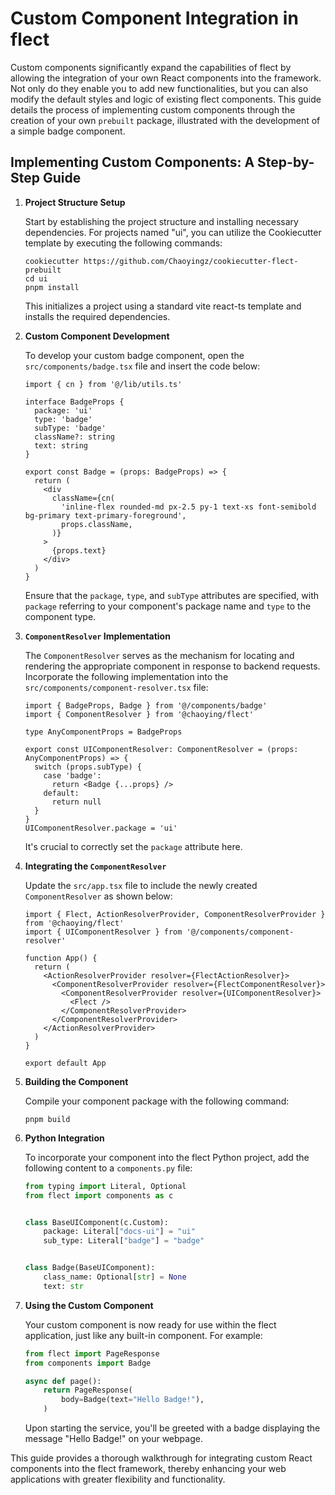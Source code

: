 # Custom Component Integration in flect

Custom components significantly expand the capabilities of flect by allowing the integration of your own React components into the framework. Not only do they enable you to add new functionalities, but you can also modify the default styles and logic of existing flect components. This guide details the process of implementing custom components through the creation of your own `prebuilt` package, illustrated with the development of a simple badge component.

## Implementing Custom Components: A Step-by-Step Guide

1. **Project Structure Setup**

   Start by establishing the project structure and installing necessary dependencies. For projects named "ui", you can utilize the Cookiecutter template by executing the following commands:

   ```console
   cookiecutter https://github.com/Chaoyingz/cookiecutter-flect-prebuilt
   cd ui
   pnpm install
   ```

   This initializes a project using a standard vite react-ts template and installs the required dependencies.

2. **Custom Component Development**

   To develop your custom badge component, open the `src/components/badge.tsx` file and insert the code below:

   ```tsx
   import { cn } from '@/lib/utils.ts'

   interface BadgeProps {
     package: 'ui'
     type: 'badge'
     subType: 'badge'
     className?: string
     text: string
   }

   export const Badge = (props: BadgeProps) => {
     return (
       <div
         className={cn(
           'inline-flex rounded-md px-2.5 py-1 text-xs font-semibold bg-primary text-primary-foreground',
           props.className,
         )}
       >
         {props.text}
       </div>
     )
   }
   ```

   Ensure that the `package`, `type`, and `subType` attributes are specified, with `package` referring to your component's package name and `type` to the component type.

3. **`ComponentResolver` Implementation**

   The `ComponentResolver` serves as the mechanism for locating and rendering the appropriate component in response to backend requests. Incorporate the following implementation into the `src/components/component-resolver.tsx` file:

   ```tsx
   import { BadgeProps, Badge } from '@/components/badge'
   import { ComponentResolver } from '@chaoying/flect'

   type AnyComponentProps = BadgeProps

   export const UIComponentResolver: ComponentResolver = (props: AnyComponentProps) => {
     switch (props.subType) {
       case 'badge':
         return <Badge {...props} />
       default:
         return null
     }
   }
   UIComponentResolver.package = 'ui'
   ```

   It's crucial to correctly set the `package` attribute here.

4. **Integrating the `ComponentResolver`**

   Update the `src/app.tsx` file to include the newly created `ComponentResolver` as shown below:

   ```tsx
   import { Flect, ActionResolverProvider, ComponentResolverProvider } from '@chaoying/flect'
   import { UIComponentResolver } from '@/components/component-resolver'

   function App() {
     return (
       <ActionResolverProvider resolver={FlectActionResolver}>
         <ComponentResolverProvider resolver={FlectComponentResolver}>
           <ComponentResolverProvider resolver={UIComponentResolver}>
             <Flect />
           </ComponentResolverProvider>
         </ComponentResolverProvider>
       </ActionResolverProvider>
     )
   }

   export default App
   ```

5. **Building the Component**

   Compile your component package with the following command:

   ```
   pnpm build
   ```

6. **Python Integration**

   To incorporate your component into the flect Python project, add the following content to a `components.py` file:

   ```python
   from typing import Literal, Optional
   from flect import components as c


   class BaseUIComponent(c.Custom):
       package: Literal["docs-ui"] = "ui"
       sub_type: Literal["badge"] = "badge"


   class Badge(BaseUIComponent):
       class_name: Optional[str] = None
       text: str
   ```

7. **Using the Custom Component**

   Your custom component is now ready for use within the flect application, just like any built-in component. For example:

   ```python
   from flect import PageResponse
   from components import Badge

   async def page():
       return PageResponse(
           body=Badge(text="Hello Badge!"),
       )
   ```

   Upon starting the service, you'll be greeted with a badge displaying the message "Hello Badge!" on your webpage.

This guide provides a thorough walkthrough for integrating custom React components into the flect framework, thereby enhancing your web applications with greater flexibility and functionality.
